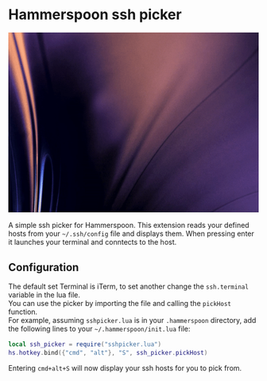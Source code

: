 # Hammerspoon ssh picker

![Picking a Host](example.gif)

A simple ssh picker for Hammerspoon. This extension reads your defined hosts from your `~/.ssh/config` file and displays them. When pressing enter it launches your terminal and conntects to the host.

## Configuration

The default set Terminal is iTerm, to set another change the `ssh.terminal` variable in the lua file.  
You can use the picker by importing the file and calling the `pickHost` function.  
For example, assuming `sshpicker.lua` is in your `.hammerspoon` directory, add the following lines to your `~/.hammerspoon/init.lua` file:
```lua
local ssh_picker = require("sshpicker.lua")
hs.hotkey.bind({"cmd", "alt"}, "S", ssh_picker.pickHost)
```
Entering `cmd+alt+S` will now display your ssh hosts for you to pick from.
